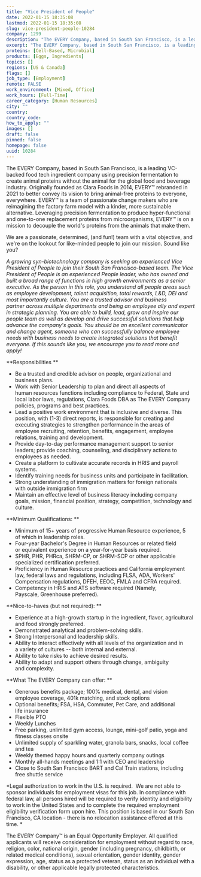 ```yaml
---
title: "Vice President of People"
date: 2022-01-15 18:35:08
lastmod: 2022-01-15 18:35:08
slug: vice-president-people-10284
company: 1299
description: "The EVERY Company, based in South San Francisco, is a leading VC-backed food tech ingredient company using precision fermentation to create animal proteins without the animal for the global food and beverage industry. Originally founded as Clara Foods in 2014, EVERY™ rebranded in 2021 to better convey its vision to bring animal-free proteins to everyone, everywhere. EVERY™ is a team of passionate change makers who are reimagining the factory farm model with a kinder, more sustainable alternative."
excerpt: "The EVERY Company, based in South San Francisco, is a leading VC-backed food tech ingredient company using precision fermentation to create animal proteins without the animal for the global food and beverage industry. Originally founded as Clara Foods in 2014, EVERY™ rebranded in 2021 to better convey its vision to bring animal-free proteins to everyone, everywhere. EVERY™ is a team of passionate change makers who are reimagining the factory farm model with a kinder, more sustainable alternative."
proteins: [Cell-Based, Microbial]
products: [Eggs, Ingredients]
topics: []
regions: [US & Canada]
flags: []
job_type: [Employment]
remote: FALSE
work_environment: [Mixed, Office]
work_hours: [Full-Time]
career_category: [Human Resources]
city: ""
country: 
country_code: 
how_to_apply: ""
images: []
draft: false
pinned: false
homepage: false
uuid: 10284
---
```

The EVERY Company, based in South San Francisco, is a leading VC-backed
food tech ingredient company using precision fermentation to create
animal proteins without the animal for the global food and beverage
industry. Originally founded as Clara Foods in 2014, EVERY™ rebranded in
2021 to better convey its vision to bring animal-free proteins to
everyone, everywhere. EVERY™ is a team of passionate change makers who
are reimagining the factory farm model with a kinder, more sustainable
alternative. Leveraging precision fermentation to produce
hyper-functional and one-to-one replacement proteins from
microorganisms, EVERY™ is on a mission to decouple the world's proteins
from the animals that make them.

We are a passionate, determined, (and fun!) team with a vital objective,
and we\'re on the lookout for like-minded people to join our mission.
Sound like you?

*A growing syn-biotechnology company is seeking an experienced Vice
President of People to join their South San Francisco-based team. The
Vice President of People is an experienced People leader, who has owned
and built a broad range of functions in high growth environments as a
senior executive. As the person in this role, you understand all
people areas such as employee development, talent acquisition, total
rewards, L&D, DEI and most importantly culture. You are a trusted
advisor and business partner across multiple departments and being an
employee ally and expert in strategic planning. You are able to build,
lead, grow and inspire our people team as well as develop and drive
successful solutions that help advance the company's goals. You
should be an excellent communicator and change agent, someone who can
successfully balance employee needs with business needs to create
integrated solutions that benefit everyone. If this sounds like you, we
encourage you to read more and apply!*

**Responsibilities **

-   Be a trusted and credible advisor on people, organizational and
    business plans.
-   Work with Senior Leadership to plan and direct all aspects of
    human resources functions including compliance to Federal, State and
    local labor laws, regulations, Clara Foods DBA as The EVERY Company
    policies, programs and best practices.
-   Lead a positive work environment that is inclusive and diverse. This
    position, with (1-3) direct reports, is responsible for creating and
    executing strategies to strengthen performance in the areas of
    employee recruiting, retention, benefits, engagement, employee
    relations, training and development.
-   Provide day-to-day performance management support to senior
    leaders; provide coaching, counseling, and disciplinary actions to
    employees as needed.
-   Create a platform to cultivate accurate records in HRIS and payroll
    systems.
-   Identify training needs for business units and participate in
    facilitation.
-   Strong understanding of immigration matters for foreign nationals
    with outside immigration firm
-   Maintain an effective level of business literacy including company
    goals, mission, financial position, strategy, competition,
    technology and culture.

**Minimum Qualifications: **

-   Minimum of 15+ years of progressive Human Resource experience, 5
    of which in leadership roles.
-   Four-year Bachelor's Degree in Human Resources or related field
    or equivalent experience on a year-for-year basis required.
-   SPHR, PHR, PHRca, SHRM-CP, or SHRM-SCP or other applicable
    specialized certification preferred.
-   Proficiency in Human Resource practices and California employment
    law, federal laws and regulations, including FLSA, ADA, Workers'
    Compensation regulations, DFEH, EEOC, FMLA and CFRA required.
-   Competency in HRIS and ATS software required (Namely,
    Payscale, Greenhouse preferred).

**Nice-to-haves (but not required): **

-   Experience at a high-growth startup in the ingredient, flavor,
    agricultural and food strongly preferred.
-   Demonstrated analytical and problem-solving skills.
-   Strong Interpersonal and leadership skills.
-   Ability to interact effectively with all levels of the organization
    and in a variety of cultures -- both internal and external.
-   Ability to take risks to achieve desired results.
-   Ability to adapt and support others through change, ambiguity
    and complexity.

**What The EVERY Company can offer: **

-   Generous benefits package; 100% medical, dental, and vision
    employee coverage, 401k matching, and stock options
-   Optional benefits; FSA, HSA, Commuter, Pet Care, and additional
    life insurance
-   Flexible PTO
-   Weekly Lunches
-   Free parking, unlimited gym access, lounge, mini-golf patio, yoga
    and fitness classes onsite
-   Unlimited supply of sparkling water, granola bars, snacks, local
    coffee and tea
-   Weekly themed happy hours and quarterly company outings
-   Monthly all-hands meetings and 1:1 with CEO and leadership
-   Close to South San Francisco BART and Cal Train stations, including
    free shuttle service

*Legal authorization to work in the U.S. is required.  We are not able
to sponsor individuals for employment visas for this job. In compliance
with federal law, all persons hired will be required to verify identity
and eligibility to work in the United States and to complete the
required employment eligibility verification form upon hire. This
position is based in our South San Francisco, CA location - there is no
relocation assistance offered at this time. *

The EVERY Company™ is an Equal Opportunity Employer. All qualified
applicants will receive consideration for employment without regard to
race, religion, color, national origin, gender (including pregnancy,
childbirth, or related medical conditions), sexual orientation, gender
identity, gender expression, age, status as a protected veteran, status
as an individual with a disability, or other applicable legally
protected characteristics.
